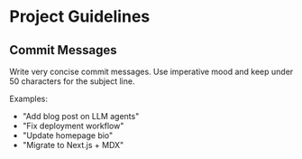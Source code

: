 # Project Guidelines

## Commit Messages

Write very concise commit messages. Use imperative mood and keep under 50 characters for the subject line.

Examples:
- "Add blog post on LLM agents"
- "Fix deployment workflow"
- "Update homepage bio"
- "Migrate to Next.js + MDX"
